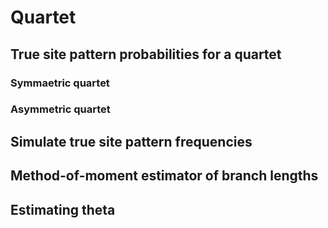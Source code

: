 # Quartet

## True site pattern probabilities for a quartet
### Symmaetric quartet

### Asymmetric quartet

## Simulate true site pattern frequencies

## Method-of-moment estimator of branch lengths

## Estimating theta